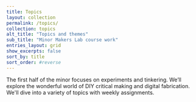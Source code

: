```yaml
---
title: Topics
layout: collection
permalink: /topics/
collection: topics
alt_title: "Topics and themes"
sub_title: "Minor Makers Lab course work"
entries_layout: grid
show_excerpts: false
sort_by: title 
sort_order: #reverse
---
```


The first half of the minor focuses on experiments and tinkering. We’ll explore the wonderful world of DIY critical making and digital fabrication. We'll dive into a variety of topics with weekly assignments.